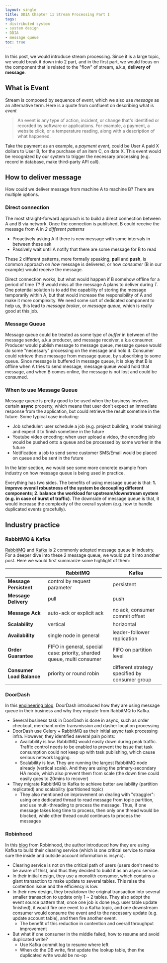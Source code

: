 ```yaml
---
layout: single
title: DDIA Chapter 11 Stream Processing Part I
tags:
- distributed system
- system design
- DDIA
- message queue
toc: true
---
```

In this post, we would introduce stream processing. Since it is a large topic, we would break it down into 2 part, and in the first part, we would focus on the component that is related to the "flow" of stream, a.k.a, **delivery of message**.

## What is Event
Stream is composed by sequence of *event*, which we also use *message* as an alternative term. Here is a quote from confluent on describing what is *event*

> An event is any type of action, incident, or change that's identified or recorded by software or applications. For example, a payment, a website click, or a temperature reading, along with a description of what happened. 

Take the payment as an example, a *payment event*, could be User A paid X dollars to User B, for the purchase of an item C, on date X. This event would be recognized by our system to trigger the necessary processing (e.g. record in database, make third-party API call).

## How to deliver message
How could we deliver message from machine A to machine B? There are multiple options.

### Direct connection
The most straight-forward approach is to build a direct connection between A and B via network. Once the connection is published, B could receive the message from A in *2 different patterns*
- Proactively asking A if there is new message with some intervals in between these ask
- Passively wait until A notify that there are some message for B to read

These 2 different patterns, more formally speaking, **pull** and **push**, is common approach on *how* message is delivered, or how *consumer* (B in our example) would receive the message.

Direct connection works, but what would happen if B somehow offline for a period of time $T$? B would miss all the message A plans to deliver during $T$. One potential solution is to add the capability of storing the message temporarily within A, but that would increase the responsibility of A and make it more complexity. We need some sort of dedicated component to help us, this lead to *message broker*, or *message queue*, which is really good at this job.

### Message Queue
Message queue could be treated as some type of *buffer* in between of the message sender, a.k.a producer, and message receiver, a.k.a consumer. Producer would publish message to message queue, message queue would do some "necessary" processing on the message and hold it. Consumer could retrieve these message from message queue, by subscribing to some queue. Since message is buffered in message queue, it is okay that B is offline when A tries to send message, message queue would hold that message, and when B comes online, the message is not lost and could be consumed.

### When to use Message Queue
Message queue is pretty good to be used when the business involves certain **async** property, which means that user don't expect an immediate response from the application, but could retrieve the result sometime in the future. Some typical case including:
- Job scheduler: user schedule a job (e.g. project building, model training) and expect it to finish sometime in the future
- Youtube video encoding: when user upload a video, the encoding job would be pushed onto a queue and be processed by some worker in the future
- Notification: a job to send some customer SMS/Email would be placed on queue and be sent in the future

In the later section, we would see some more concrete example from industry on how message queue is being used in practice.

Everything has two sides. The benefits of using message queue is that: **1. improve overall robustness of the system be decoupling different components**; **2. balance the workload for upstream/downstream system (e.g. in case of burst of traffic)**. The downside of message queue is that, it would increase the complexity of the overall system (e.g. how to handle duplicated events gracefully).

## Industry practice
### RabbitMQ & Kafka
[RabbitMQ](https://www.rabbitmq.com/) and [Kafka](https://kafka.apache.org/) is 2 commonly adopted message queue in industry. For a deeper dive into these 2 message queue, we would put it into another post. Here we would first summarize some highlight of them:

|   | RabbitMQ | Kafka |
|---|----------|-------| 
| **Message Persistent** | control by request parameter | persistent |
| **Message Delivery** | pull | push |
| **Message Ack** | auto-ack or explicit ack | no ack, consumer commit offset |
| **Scalability** | vertical | horizontal |
| **Availability** | single node in general | leader-follower replication |
| **Order Guarantee** | FIFO in general, special case: priority, sharded queue, multi consumer | FIFO on partition level |
| **Consumer Load Balance** | priority or round robin | different strategy specified by consumer group |
 
### DoorDash
In this [engineering blog](https://doordash.engineering/2020/09/03/eliminating-task-processing-outages-with-kafka/), DoorDash introduced how they are using message queue in their business and why they migrate from RabbitMQ to Kafka.
- Several business task in DoorDash is done in async, such as order checkout, merchant order transmission and dasher location processing
- DoorDash use Celery + RabbitMQ as their initial async task processing infra. However, they identified several pain points:
    - Availability is low. RabbitMQ would easily down during peak traffic. Traffic control needs to be enabled to prevent the issue that task consumption could not keep up with task publishing, which cause serious network lagging.
    - Scalability is low. They are running the largest RabbitMQ node already (vertical scale). And they are using the primary-secondary HA mode, which also prevent them from scale (the down time could easily goes to 20mins to recover)
- They migrate RabbitMQ to Kafka to achieve better availability (partition replicated) and scalability (partitioned topic)
    - They also mentioned on improvement on dealing with "straggler": using one dedicated thread to read message from topic partition, and use multi-threading to process the message. Thus, if one message takes long time to process, then only one thread would be blocked, while other thread could continues to process the messages

### Robinhood
In this [blog](https://newsroom.aboutrobinhood.com/part-i-scaling-robinhood-clearing-accounting/) from Robinhood, the author introduced how they are using Kafka to build their clearing service (which is one critical service to make sure the inside and outside account information is insync).
- Clearing service is not on the critical path of users (users don't need to be aware of this), and thus they decided to build it as an async service.
- In their initial design, they use a monolith consumer, which contains a giant transaction to make update to several tables. This raise the contention issue and the efficiency is low.
- In their new design, they breakdown the original transaction into several smaller transaction to update only 1 ~ 2 tables. They also adopt the event source pattern that, once one job is done (e.g. user table update finished), it would fire one event to a Kafka topic, and one downstream consumer would consume the event and to the necessary update (e.g. update account table), and then fire another event.
    - The benefit of this reduction in contention and overall throughput improvement
- But what if one consumer in the middle failed, how to resume and avoid duplicated write?
    - Use Kafka commit log to resume where left
    - When do the DB write, first update the lookup table, then the duplicated write would be no-op
